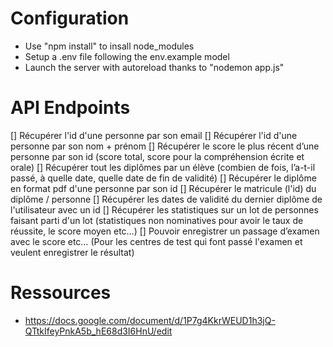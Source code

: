 # Configuration
- Use "npm install" to insall node_modules
- Setup a .env file following the env.example model
- Launch the server with autoreload thanks to "nodemon app.js"

# API Endpoints
[] Récupérer l'id d'une personne par son email
[] Récupérer l'id d'une personne par son nom + prénom
[] Récupérer le score le plus récent d’une personne par son id (score total, score pour la compréhension écrite et orale)
[] Récupérer tout les diplômes par un élève (combien de fois, l’a-t-il passé, à quelle date, quelle date de fin de validité)
[] Récupérer le diplôme en format pdf d'une personne par son id
[] Récupérer le matricule (l'id) du diplôme / personne
[] Récupérer les dates de validité du dernier diplôme de l'utilisateur avec un id
[] Récupérer les statistiques sur un lot de personnes faisant parti d'un lot (statistiques non nominatives pour avoir le taux de réussite, le score moyen etc…)
[] Pouvoir enregistrer un passage d’examen avec le score etc… (Pour les centres de test qui font passé l'examen et veulent enregistrer le résultat)


# Ressources
- https://docs.google.com/document/d/1P7g4KkrWEUD1h3jQ-QTtkIfeyPnkA5b_hE68d3I6HnU/edit